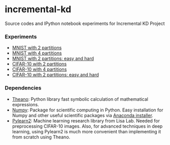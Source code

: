 # incremental-kd
Source codes and IPython notebook experiments for Incremental KD Project

### Experiments
- [MNIST with 2 partitions](http://nbviewer.ipython.org/github/davidheryanto/incremental-kd/blob/master/mnist/merge_2/experiment.ipynb)
- [MNIST with 4 partitions](http://nbviewer.ipython.org/github/davidheryanto/incremental-kd/blob/master/mnist/merge_4/experiment.ipynb)
- [MNIST with 2 partitions: easy and hard](http://nbviewer.ipython.org/github/davidheryanto/incremental-kd/blob/master/mnist/merge_2_curriculum/experiment.ipynb)
- [CIFAR-10 with 2 partitions](http://nbviewer.ipython.org/github/davidheryanto/incremental-kd/blob/master/cifar-10/merge_2/experiment.ipynb)
- [CIFAR-10 with 4 partitions](http://nbviewer.ipython.org/github/davidheryanto/incremental-kd/blob/master/cifar-10/merge_4/experiment.ipynb)
- [CIFAR-10 with 2 partitions: easy and hard](http://nbviewer.ipython.org/github/davidheryanto/incremental-kd/blob/master/cifar-10/merge_2_curriculum/experiment.ipynb)

### Dependencies
- [Theano](https://github.com/Theano/Theano): Python library fast symbolic calculation of mathematical expressions.
- [Numpy](https://github.com/numpy/numpy): Package for scientific computing in Python. Easy installation for Numpy and other useful scientific packages via [Anaconda installer](http://continuum.io/downloads).
- [Pylearn2](https://github.com/lisa-lab/pylearn2): Machine learning research library from Lisa Lab. Needed for preprocessing CIFAR-10 images. Also, for advanced techniques in deep learning, using Pylearn2 is much more convenient than implementing it from scratch using Theano.